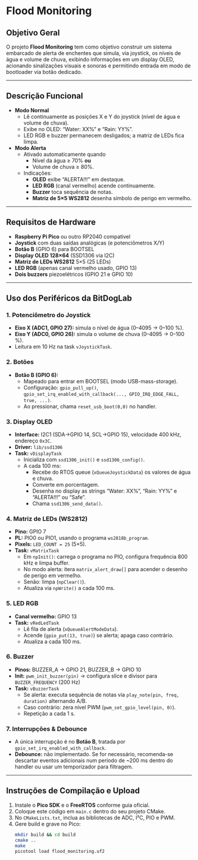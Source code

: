 # Flood Monitoring

## Objetivo Geral
O projeto **Flood Monitoring** tem como objetivo construir um sistema embarcado de alerta de enchentes que simula, via joystick, os níveis de água e volume de chuva, exibindo informações em um display OLED, acionando sinalizações visuais e sonoras e permitindo entrada em modo de bootloader via botão dedicado.

---

## Descrição Funcional
- **Modo Normal**  
  - Lê continuamente as posições X e Y do joystick (nível de água e volume de chuva).  
  - Exibe no OLED: “Water: XX%” e “Rain: YY%”.  
  - LED RGB e buzzer permanecem desligados; a matriz de LEDs fica limpa.  
- **Modo Alerta**  
  - Ativado automaticamente quando  
    - Nível da água ≥ 70% **ou**  
    - Volume de chuva ≥ 80%.  
  - Indicações:  
    - **OLED** exibe “ALERTA!!!” em destaque.  
    - **LED RGB** (canal vermelho) acende continuamente.  
    - **Buzzer** toca sequência de notas.  
    - **Matriz de 5×5 WS2812** desenha símbolo de perigo em vermelho.  

---

## Requisitos de Hardware
- **Raspberry Pi Pico** ou outro RP2040 compatível  
- **Joystick** com duas saídas analógicas (e potenciômetros X/Y)  
- **Botão B** (GPIO 6) para BOOTSEL  
- **Display OLED 128×64** (SSD1306 via I2C)  
- **Matriz de LEDs WS2812** 5×5 (25 LEDs)  
- **LED RGB** (apenas canal vermelho usado, GPIO 13)  
- **Dois buzzers** piezoelétricos (GPIO 21 e GPIO 10)  

---

## Uso dos Periféricos da BitDogLab

### 1. Potenciômetro do Joystick  
- **Eixo X (ADC1, GPIO 27):** simula o nível de água (0–4095 → 0–100 %).  
- **Eixo Y (ADC0, GPIO 26):** simula o volume de chuva (0–4095 → 0–100 %).  
- Leitura em 10 Hz na task `vJoystickTask`.

### 2. Botões  
- **Botão B (GPIO 6):**  
  - Mapeado para entrar em BOOTSEL (modo USB-mass-storage).  
  - Configuração: `gpio_pull_up()`, `gpio_set_irq_enabled_with_callback(..., GPIO_IRQ_EDGE_FALL, true, ...)`.  
  - Ao pressionar, chama `reset_usb_boot(0,0)` no handler.

### 3. Display OLED  
- **Interface:** I2C1 (SDA→GPIO 14, SCL→GPIO 15), velocidade 400 kHz, endereço `0x3C`.  
- **Driver:** `lib/ssd1306`  
- **Task:** `vDisplayTask`  
  - Inicializa com `ssd1306_init()` e `ssd1306_config()`.  
  - A cada 100 ms:  
    - Recebe do RTOS queue (`xQueueJoystickData`) os valores de água e chuva.  
    - Converte em porcentagem.  
    - Desenha no display as strings “Water: XX%”, “Rain: YY%” e “ALERTA!!!” ou “Safe”.  
    - Chama `ssd1306_send_data()`.

### 4. Matriz de LEDs (WS2812)  
- **Pino:** GPIO 7  
- **PL:** PIO0 ou PIO1, usando o programa `ws2818b_program`.  
- **Pixels:** `LED_COUNT = 25` (5×5).  
- **Task:** `vMatrixTask`  
  - Em `npInit()`: carrega o programa no PIO, configura frequência 800 kHz e limpa buffer.  
  - No modo alerta: itera `matrix_alert_draw[]` para acender o desenho de perigo em vermelho.  
  - Senão: limpa (`npClear()`).  
  - Atualiza via `npWrite()` a cada 100 ms.

### 5. LED RGB  
- **Canal vermelho:** GPIO 13  
- **Task:** `vRedLedTask`  
  - Lê fila de alerta (`xQueueAlertModeData`).  
  - Acende (`gpio_put(13, true)`) se alerta; apaga caso contrário.  
  - Atualiza a cada 100 ms.

### 6. Buzzer  
- **Pinos:** BUZZER_A → GPIO 21, BUZZER_B → GPIO 10  
- **Init:** `pwm_init_buzzer(pin)` → configura slice e divisor para `BUZZER_FREQUENCY` (200 Hz)  
- **Task:** `vBuzzerTask`  
  - Se alerta: executa sequência de notas via `play_note(pin, freq, duration)` alternando A/B.  
  - Caso contrário: zera nível PWM (`pwm_set_gpio_level(pin, 0)`).  
  - Repetição a cada 1 s.

### 7. Interrupções & Debounce  
- A única interrupção é no **Botão B**, tratada por `gpio_set_irq_enabled_with_callback`.  
- **Debounce:** não implementado. Se for necessário, recomenda-se descartar eventos adicionais num período de ~200 ms dentro do handler ou usar um temporizador para filtragem.

---

## Instruções de Compilação e Upload

1. Instale o **Pico SDK** e o **FreeRTOS** conforme guia oficial.  
2. Coloque este código em `main.c` dentro do seu projeto CMake.  
3. No `CMakeLists.txt`, inclua as bibliotecas de ADC, I²C, PIO e PWM.  
4. Gere build e grave no Pico:
   ```bash
   mkdir build && cd build
   cmake ..
   make
   picotool load flood_monitoring.uf2
